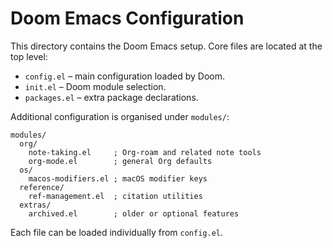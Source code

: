 # Doom Emacs Configuration

This directory contains the Doom Emacs setup. Core files are located at the top
level:

- `config.el` – main configuration loaded by Doom.
- `init.el` – Doom module selection.
- `packages.el` – extra package declarations.

Additional configuration is organised under `modules/`:

```
modules/
  org/
    note-taking.el     ; Org‑roam and related note tools
    org-mode.el        ; general Org defaults
  os/
    macos-modifiers.el ; macOS modifier keys
  reference/
    ref-management.el  ; citation utilities
  extras/
    archived.el        ; older or optional features
```

Each file can be loaded individually from `config.el`.

